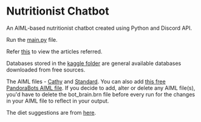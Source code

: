 # Nutritionist Chatbot
 An AIML-based nutritionist chatbot created using Python and Discord API.
 
 Run the [main.py](/main.py) file.
 
 Refer [this](/articlesReferred.txt) to view the articles referred.
 
 Databases stored in the [kaggle folder](/kaggle) are general available databases downloaded from free sources.
 
 The AIML files - [Cathy](https://github.com/DevDungeon/Cathy/tree/master/cathy/aiml/alice) and [Standard](https://github.com/russellhaering/ansr8r/tree/master/standard). 
 You can also add [this free PandoraBots AIML file](https://github.com/pandorabots/Free-AIML).
 If you decide to add, alter or delete any AIML file(s), you'd have to delete the bot_brain.brn file before every run for the changes in your AIML file to reflect in your output.
 
 The diet suggestions are from [here](https://github.com/Nitintin/Dietitian_AI).
 
 
